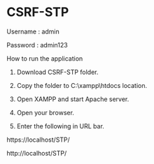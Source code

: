 # CSRF-STP
Username : admin

Password : admin123

How to run the application

1. Download CSRF-STP folder.

2. Copy the folder to C:\xampp\htdocs location.

3. Open XAMPP and start Apache server.

4. Open your browser.

5. Enter the following in URL bar.

https://localhost/STP/

http://localhost/STP/
